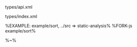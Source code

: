 <typedef name="sort" noArgTypesInToc>types/api.xml</typedef>

<typedef narrow name="SortReturn">types/index.xml</typedef>

%EXAMPLE: example/sort, ../src => static-analysis%
%FORK-js example/sort%

%~%